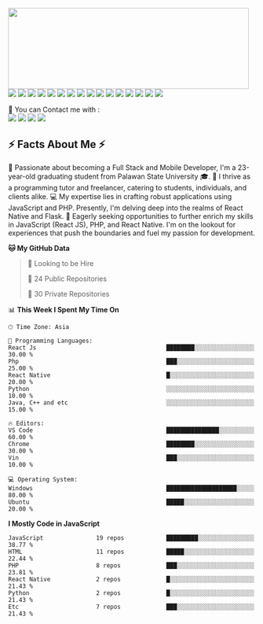 <p>
  <img align="left" width="490" height="165" src="https://github-readme-stats.vercel.app/api?username=gillmpadon&show_icons=true&hide_border=false&line_height=20&title_color=f69673&icon_color=1b93c9&show_owner=true"/>
  <p>
    <img src="https://img.shields.io/badge/JavaScript-F7DF1E?style=for-the-badge&logo=javascript&logoColor=black"/>
    <img src="https://img.shields.io/badge/Node.js-43853D?style=for-the-badge&logo=node.js&logoColor=white"/>
    <img src="https://img.shields.io/badge/PHP-777BB4?style=for-the-badge&logo=php&logoColor=white"/>
    <img src="https://img.shields.io/badge/React-20232A?style=for-the-badge&logo=react&logoColor=white"/>
    <img src="https://img.shields.io/badge/React_Native-20232A?style=for-the-badge&logo=react&logoColor=white"/>
    <img src="https://img.shields.io/badge/MySQL-00000F?style=for-the-badge&logo=mysql&logoColor=white"/>
    <img src="https://img.shields.io/badge/-HTML5-E34F26?style=for-square&logo=HTML5&logoColor=white"/>
    <img src="https://img.shields.io/badge/-CSS3-1572B6?style=for-square&logo=CSS3&logoColor=white"/>
    <img src="https://img.shields.io/badge/Tailwind_CSS-38B2AC?style=for-the-badge&logo=tailwind-css&logoColor=white"/>
    <img src="https://img.shields.io/badge/-Visual%20Studio%20Code-23A9F2?style=for-square&logo=Visual%20Studio%20Code&logoColor=white"/>
    <img src="https://img.shields.io/badge/-Github-181717?style=for-square&logo=GitHub&logoColor=white"/>
    <img src="https://img.shields.io/badge/-Git-F44D27?style=for-square&logo=Git&logoColor=white"/>
    <img src="https://img.shields.io/badge/-Trello-0079BF?style=for-square&logo=Trello&logoColor=white"/>
    <img src="https://img.shields.io/badge/-MySQL-F29111?style=for-square&logo=MySQL&logoColor=white"/>
    <img src="https://img.shields.io/badge/Yarn-2C8EBB.svg?style=for-the-badge&logo=Yarn&logoColor=white"/>
    <img src="https://img.shields.io/badge/MongoDB-47A248.svg?style=for-the-badge&logo=MongoDB&logoColor=white"/>
  </p>
</p>
<p>
  📣 You can Contact me with :<br/>
  <a href="mailto:contact@gillbertmpadon?subject=[GitHub]%20🔥%20Prise%20de%20contact&body=Bonjour%20Stan%2C%0A%0AJe%20viens%20vers%20toi%20aujourd%27hui%20apr%C3%A8s%20avoir%20vu%20ton%20profil%20GitHub%20pour%20..."><img src="https://img.shields.io/badge/e‑mail-D14836.svg?style=for-the-badge&logo=GMail&logoColor=white"/></a>
  <a href="https://www.facebook.com/profile.php?id=100086767629990"><img src="https://img.shields.io/badge/Facebook-Connect-brightgreen?style=for-the-badge&labelColor=black&logo=facebook" /></a>
  <a href="https://instagram.com/ginmpadon"><img src="https://img.shields.io/badge/instagram-E4405F.svg?style=for-the-badge&logo=instagram&logoColor=white"/></a>
  <a href="https://linkedin.com/in//gillbert-padon-33597b291"><img src="https://img.shields.io/badge/linkedin-0077B5.svg?style=for-the-badge&logo=linkedin&logoColor=white"/></a>
</p>
<h2>⚡️ Facts About Me ⚡️</h2>
<p>🧔 Passionate about becoming a Full Stack and Mobile Developer, I'm a 23-year-old graduating student from Palawan State University 🎓. 💼 I thrive as a programming tutor and freelancer, catering to students, individuals, and clients alike. 💻 My expertise lies in crafting robust applications using JavaScript and PHP. Presently, I'm delving deep into the realms of React Native and Flask. 🎥 Eagerly seeking opportunities to further enrich my skills in JavaScript (React JS), PHP, and React Native. I'm on the lookout for experiences that push the boundaries and fuel my passion for development.</p>



<!--START_SECTION:waka-->

**🐱 My GitHub Data** 
> 💼 Looking to be Hire
 > 
> 📜 24 Public Repositories 
 > 
> 🔑 30 Private Repositories 
 > 

📊 **This Week I Spent My Time On** 

```text
🕑︎ Time Zone: Asia

💬 Programming Languages: 
React Js                                     ████████░░░░░░░░░░░░░░░░░   30.00 % 
Php                                          ███░░░░░░░░░░░░░░░░░░░░░░   25.00 % 
React Native                                 █░░░░░░░░░░░░░░░░░░░░░░░░   20.00 % 
Python                                       ░░░░░░░░░░░░░░░░░░░░░░░░░   10.00 % 
Java, C++ and etc                            ░░░░░░░░░░░░░░░░░░░░░░░░░   15.00 % 

🔥 Editors: 
VS Code                                      ███████████████░░░░░░░░░░   60.00 % 
Chrome                                       ████████░░░░░░░░░░░░░░░░░   30.00 % 
Vin                                          ███░░░░░░░░░░░░░░░░░░░░░░   10.00 % 

💻 Operating System: 
Windows                                      ████████████████████░░░░░   80.00 % 
Ubuntu                                       █████░░░░░░░░░░░░░░░░░░░░   20.00 % 
```

**I Mostly Code in JavaScript** 

```text
JavaScript               19 repos            █████████░░░░░░░░░░░░░░░░   38.77 % 
HTML                     11 repos            █████░░░░░░░░░░░░░░░░░░░░   22.44 % 
PHP                      8 repos             ███░░░░░░░░░░░░░░░░░░░░░░   23.81 % 
React Native             2 repos             █░░░░░░░░░░░░░░░░░░░░░░░░   21.43 % 
Python                   2 repos             █░░░░░░░░░░░░░░░░░░░░░░░░   21.43 % 
Etc                      7 repos             ███░░░░░░░░░░░░░░░░░░░░░░   21.43 % 
```


